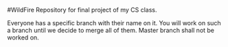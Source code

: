 #WildFire
Repository for final project of my CS class.

Everyone has a specific branch with their name on it. You will work on such a branch until we decide to merge all of them. Master branch shall not be worked on.
